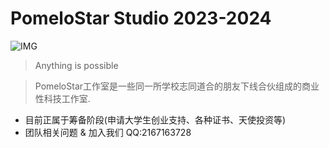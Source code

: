 # PomeloStar Studio 2023-2024
![IMG](https://github.com/PomeloStarStudio/.github/blob/main/profile/PomeloStarStudio.png)
> Anything is possible

> PomeloStar工作室是一些同一所学校志同道合的朋友下线合伙组成的商业性科技工作室.

- 目前正属于筹备阶段(申请大学生创业支持、各种证书、天使投资等)
- 团队相关问题 & 加入我们 QQ:2167163728
